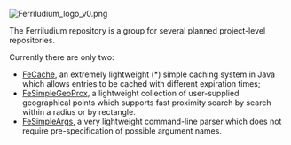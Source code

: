 ![Ferriludium_logo_v0.png](https://bitbucket.org/repo/7ae4jr/images/3773710862-Ferriludium_logo_v0.png)

The Ferriludium repository is a group for several planned project-level repositories.

Currently there are only two:

* [FeCache](https://bitbucket.org/ccperkins/fecache), an extremely lightweight (*) simple caching system in Java which allows entries to be cached with different expiration times;
* [FeSimpleGeoProx](https://bitbucket.org/ccperkins/fesimplegeoprox), a lightweight collection of user-supplied geographical points which supports fast proximity search by search within a radius or by rectangle.
* [FeSimpleArgs](https://bitbucket.org/ccperkins/fesimpleargs), a very lightweight command-line parser which does not require pre-specification of possible argument names.